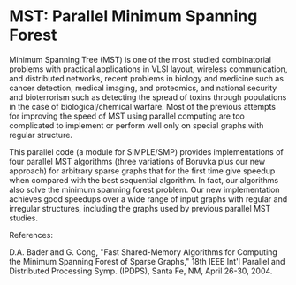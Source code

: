 # MST: Parallel Minimum Spanning Forest

Minimum Spanning Tree (MST) is one of the most studied combinatorial
problems with practical applications in VLSI layout, wireless
communication, and distributed networks, recent problems in biology
and medicine such as cancer detection, medical imaging, and
proteomics, and national security and bioterrorism such as detecting
the spread of toxins through populations in the case of
biological/chemical warfare. Most of the previous attempts for
improving the speed of MST using parallel computing are too
complicated to implement or perform well only on special graphs with
regular structure.

This parallel code (a module for SIMPLE/SMP) provides implementations
of four parallel MST algorithms (three variations of Boruvka plus our
new approach) for arbitrary sparse graphs that for the first time give
speedup when compared with the best sequential algorithm. In fact, our
algorithms also solve the minimum spanning forest problem. Our new
implementation achieves good speedups over a wide range of input
graphs with regular and irregular structures, including the graphs
used by previous parallel MST studies.

References:

D.A. Bader and G. Cong, "Fast Shared-Memory Algorithms for Computing
the Minimum Spanning Forest of Sparse Graphs," 18th IEEE Int'l
Parallel and Distributed Processing Symp. (IPDPS), Santa Fe, NM, April
26-30, 2004.

